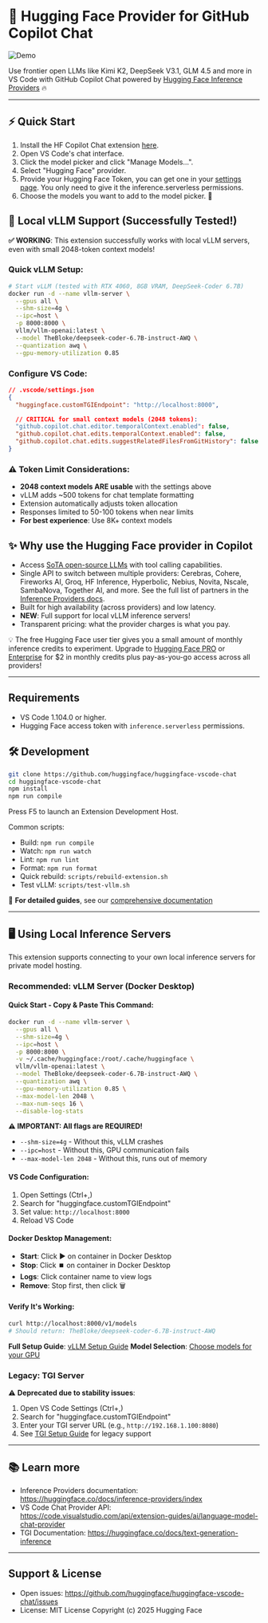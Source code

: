 # 🤗 Hugging Face Provider for GitHub Copilot Chat

![Demo](https://huggingface.co/datasets/huggingface/documentation-images/resolve/main/inference-providers-guides/demo_vscode.gif)

Use frontier open LLMs like Kimi K2, DeepSeek V3.1, GLM 4.5 and more in VS Code with GitHub Copilot Chat powered by [Hugging Face Inference Providers](https://huggingface.co/docs/inference-providers/index) 🔥

---

## ⚡ Quick Start
1. Install the HF Copilot Chat extension [here](https://marketplace.visualstudio.com/items?itemName=HuggingFace.huggingface-vscode-chat).
2. Open VS Code's chat interface.
3. Click the model picker and click "Manage Models...".
4. Select "Hugging Face" provider.
5. Provide your Hugging Face Token, you can get one in your [settings page](https://huggingface.co/settings/tokens/new?ownUserPermissions=inference.serverless.write&tokenType=fineGrained). You only need to give it the inference.serverless permissions.
6. Choose the models you want to add to the model picker. 🥳

## 🚀 Local vLLM Support (Successfully Tested!)

**✅ WORKING**: This extension successfully works with local vLLM servers, even with small 2048-token context models!

### Quick vLLM Setup:
```bash
# Start vLLM (tested with RTX 4060, 8GB VRAM, DeepSeek-Coder 6.7B)
docker run -d --name vllm-server \
  --gpus all \
  --shm-size=4g \
  --ipc=host \
  -p 8000:8000 \
  vllm/vllm-openai:latest \
  --model TheBloke/deepseek-coder-6.7B-instruct-AWQ \
  --quantization awq \
  --gpu-memory-utilization 0.85
```

### Configure VS Code:
```json
// .vscode/settings.json
{
  "huggingface.customTGIEndpoint": "http://localhost:8000",

  // CRITICAL for small context models (2048 tokens):
  "github.copilot.chat.editor.temporalContext.enabled": false,
  "github.copilot.chat.edits.temporalContext.enabled": false,
  "github.copilot.chat.edits.suggestRelatedFilesFromGitHistory": false
}
```

### ⚠️ Token Limit Considerations:
- **2048 context models ARE usable** with the settings above
- vLLM adds ~500 tokens for chat template formatting
- Extension automatically adjusts token allocation
- Responses limited to 50-100 tokens when near limits
- **For best experience**: Use 8K+ context models

## ✨ Why use the Hugging Face provider in Copilot
* Access [SoTA open-source LLMs](https://huggingface.co/models?pipeline_tag=text-generation&inference_provider=cerebras,together,fireworks-ai,nebius,novita,sambanova,groq,hyperbolic,nscale,fal-ai,cohere,replicate,scaleway,black-forest-labs,ovhcloud&sort=trending) with tool calling capabilities.
* Single API to switch between multiple providers: Cerebras, Cohere, Fireworks AI, Groq, HF Inference, Hyperbolic, Nebius, Novita, Nscale, SambaNova, Together AI, and more. See the full list of partners in the [Inference Providers docs](https://huggingface.co/docs/inference-providers/index#partners).
* Built for high availability (across providers) and low latency.
* **NEW**: Full support for local vLLM inference servers!
* Transparent pricing: what the provider charges is what you pay.

💡 The free Hugging Face user tier gives you a small amount of monthly inference credits to experiment. Upgrade to [Hugging Face PRO](https://huggingface.co/pro) or [Enterprise](https://huggingface.co/enterprise) for $2 in monthly credits plus pay-as-you-go access across all providers!

---

## Requirements
* VS Code 1.104.0 or higher.
* Hugging Face access token with `inference.serverless` permissions.

## 🛠️ Development
```bash
git clone https://github.com/huggingface/huggingface-vscode-chat
cd huggingface-vscode-chat
npm install
npm run compile
```
Press F5 to launch an Extension Development Host.

Common scripts:
* Build: `npm run compile`
* Watch: `npm run watch`
* Lint: `npm run lint`
* Format: `npm run format`
* Quick rebuild: `scripts/rebuild-extension.sh`
* Test vLLM: `scripts/test-vllm.sh`

📖 **For detailed guides**, see our [comprehensive documentation](docs/README.md)

---

## 🖥️ Using Local Inference Servers

This extension supports connecting to your own local inference servers for private model hosting.

### Recommended: vLLM Server (Docker Desktop)

#### Quick Start - Copy & Paste This Command:
```bash
docker run -d --name vllm-server \
  --gpus all \
  --shm-size=4g \
  --ipc=host \
  -p 8000:8000 \
  -v ~/.cache/huggingface:/root/.cache/huggingface \
  vllm/vllm-openai:latest \
  --model TheBloke/deepseek-coder-6.7B-instruct-AWQ \
  --quantization awq \
  --gpu-memory-utilization 0.85 \
  --max-model-len 2048 \
  --max-num-seqs 16 \
  --disable-log-stats
```

**⚠️ IMPORTANT: All flags are REQUIRED!**
- `--shm-size=4g` - Without this, vLLM crashes
- `--ipc=host` - Without this, GPU communication fails
- `--max-model-len 2048` - Without this, runs out of memory

#### VS Code Configuration:
1. Open Settings (Ctrl+,)
2. Search for "huggingface.customTGIEndpoint"
3. Set value: `http://localhost:8000`
4. Reload VS Code

#### Docker Desktop Management:
- **Start**: Click ▶️ on container in Docker Desktop
- **Stop**: Click ⏹️ on container in Docker Desktop
- **Logs**: Click container name to view logs
- **Remove**: Stop first, then click 🗑️

#### Verify It's Working:
```bash
curl http://localhost:8000/v1/models
# Should return: TheBloke/deepseek-coder-6.7B-instruct-AWQ
```

**Full Setup Guide**: [vLLM Setup Guide](docs/06-setup-vllm.md)
**Model Selection**: [Choose models for your GPU](docs/08-model-selection-guide.md)

### Legacy: TGI Server
⚠️ **Deprecated due to stability issues**:

1. Open VS Code Settings (Ctrl+,)
2. Search for "huggingface.customTGIEndpoint"
3. Enter your TGI server URL (e.g., `http://192.168.1.100:8080`)
4. See [TGI Setup Guide](docs/04-setup-tgi.md) for legacy support

---

## 📚 Learn more
* Inference Providers documentation: https://huggingface.co/docs/inference-providers/index
* VS Code Chat Provider API: https://code.visualstudio.com/api/extension-guides/ai/language-model-chat-provider
* TGI Documentation: https://huggingface.co/docs/text-generation-inference

---

## Support & License
* Open issues: https://github.com/huggingface/huggingface-vscode-chat/issues
* License: MIT License Copyright (c) 2025 Hugging Face
